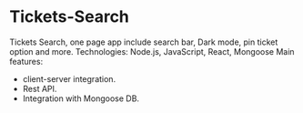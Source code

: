 # Tickets-Search
Tickets Search, one page app include search bar, Dark mode, pin ticket option and more. 
Technologies: Node.js, JavaScript, React, Mongoose
Main features:
* client-server integration.
* Rest API.
* Integration with Mongoose DB.
